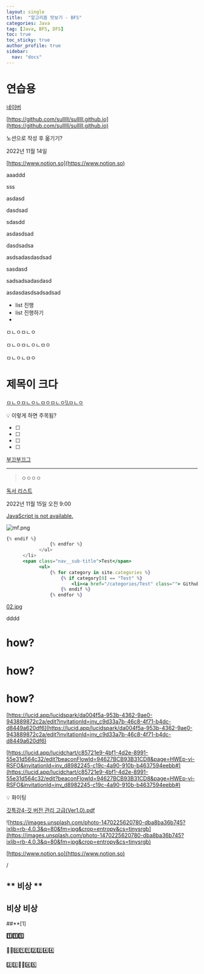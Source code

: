 ```yaml
---
layout: single
title:  "알고리즘 맛보기 - BFS"
categories: Java
tag: [Java, BFS, DFS]
toc: true
toc_sticky: true
author_profile: true
sidebar:
  nav: "docs"
---
```


# 연습용

[네이버](http://naver.com)

[https://github.com/sulllll/sulllll.github.io](https://github.com/sulllll/sulllll.github.io)

노션으로 작성 후 옮기기?

2022년 11월 14일 

[https://www.notion.so](https://www.notion.so)

aaaddd

sss

asdasd

dasdsad

sdasdd

asdasdsad

dasdsadsa

asdsadasdasdsad

sasdasd

sadsadsadasdasd

asdasdasdsadsadsad

- list 진행
- list 진행하기
- 

ㅁㄴㅇㅁㄴㅇ

ㅁㄴㅇㅁㄴㅇㄴㅁㅇ

ㅁㄴㅇㄴㅁㅇ

# 제목이 크다

[ㅁㄴㅇㅁㄴㅇㄴㅁㅇㅁㄴㅇ\\\ㅁㄴㅇ](https://www.notion.so/185272b0a72e4414a20ffd0ddd3caecb)

<aside>
💡 이렇게 하면 주목됨?

</aside>

- [ ]  
- [ ]  
- [ ]  
- [ ]  

[부끄부끄그](https://www.notion.so/b72d4c74d8714fdcb4d9b0af69c50a3d)

---

> ㅇㅇㅇㅇ
> 

[독서 리스트](https://www.notion.so/e91657444d2e48478171f4035ad4ae40)

2022년 11월 15일 오전 9:00 

[JavaScript is not available.](https://twitter.com/saylor)

![mf.png](%E1%84%8B%E1%85%A7%E1%86%AB%E1%84%89%E1%85%B3%E1%86%B8%E1%84%8B%E1%85%AD%E1%86%BC%202ba74d2eed8f450e9b8f88208526de93/mf.png)

```jsx
{% endif %}
                {% endfor %}
            </ul>
      </li>
      <span class="nav__sub-title">Test</span>
            <ul>
                {% for category in site.categories %}
                    {% if category[0] == "Test" %}
                        <li><a href="/categories/Test" class=""> Github Test ({{category[1].size}})</a></li>
                    {% endif %}
                {% endfor %}
```

[02.jpg](https://drive.google.com/file/d/1w9fwIZ33iEEEXN-xEX2cGYiWPvUgBa3F/view?usp=drivesdk)

dddd

# how?

# how?

# how?

[https://lucid.app/lucidspark/da004f5a-953b-4362-9ae0-943889872c2a/edit?invitationId=inv_c9d33a7b-46c8-4f71-b4dc-d8449a620df6](https://lucid.app/lucidspark/da004f5a-953b-4362-9ae0-943889872c2a/edit?invitationId=inv_c9d33a7b-46c8-4f71-b4dc-d8449a620df6)

[https://lucid.app/lucidchart/c85721e9-4bf1-4d2e-8991-55e31d564c32/edit?beaconFlowId=94627BCB93B31CD8&page=HWEp-vi-RSFO&invitationId=inv_d8982245-c19c-4a90-910b-b4637594eebb#](https://lucid.app/lucidchart/c85721e9-4bf1-4d2e-8991-55e31d564c32/edit?beaconFlowId=94627BCB93B31CD8&page=HWEp-vi-RSFO&invitationId=inv_d8982245-c19c-4a90-910b-b4637594eebb#)

<aside>
💡 화이팅

</aside>

[깃특강4-깃 버전 관리 고급(Ver1.0).pdf](%E1%84%8B%E1%85%A7%E1%86%AB%E1%84%89%E1%85%B3%E1%86%B8%E1%84%8B%E1%85%AD%E1%86%BC%202ba74d2eed8f450e9b8f88208526de93/%25EA%25B9%2583%25ED%258A%25B9%25EA%25B0%25954-%25EA%25B9%2583_%25EB%25B2%2584%25EC%25A0%2584_%25EA%25B4%2580%25EB%25A6%25AC_%25EA%25B3%25A0%25EA%25B8%2589(Ver1.0).pdf)

![https://images.unsplash.com/photo-1470225620780-dba8ba36b745?ixlib=rb-4.0.3&q=80&fm=jpg&crop=entropy&cs=tinysrgb](https://images.unsplash.com/photo-1470225620780-dba8ba36b745?ixlib=rb-4.0.3&q=80&fm=jpg&crop=entropy&cs=tinysrgb)

[https://www.notion.so](https://www.notion.so)

/

## ** 비상 **

## 비상 비상

##**[1]

**1️⃣1️⃣1️⃣**

🎅🏾0️⃣1️⃣1️⃣2️⃣2️⃣4️⃣4️⃣

2️⃣3️⃣🔢🔟4️⃣5️⃣

<!--Quote-→>

ㅁㅇㅁㄴㅇ